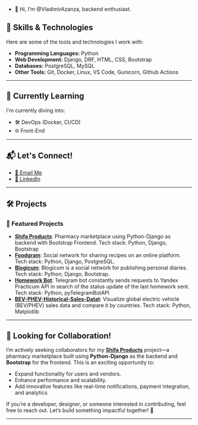 - 👋 Hi, I’m @VladimirAzanza, backend enthusiast.
## 🔧 Skills & Technologies
Here are some of the tools and technologies I work with:

- **Programming Languages:** Python
- **Web Development:** Django, DRF, HTML, CSS, Bootstrap
- **Databases:** PostgreSQL, MySQL
- **Other Tools:** Git, Docker, Linux, VS Code, Gunicorn, Github Actions

---
## 🌱 Currently Learning
I'm currently diving into:

- 🛠️ DevOps (Docker, CI/CD)
- 🌐 Front-End

---
## 📬 Let's Connect!
- [📧 Email Me](mailto:vladimirazanza@gmail.com)
- [💼 LinkedIn](https://www.linkedin.com/in/vladimir--azanza/)

---
## 🛠️ Projects
### 🚀 Featured Projects
- **[Shifa Products](https://github.com/VladimirAzanza/foodgram)**: Pharmacy marketplace using Python-Django as backend with Bootstrap Frontend. Tech stack: Python, Django, Bootstrap
- **[Foodgram](https://github.com/VladimirAzanza/foodgram)**: Social network for sharing recipes on an online platform. Tech stack: Python, Django, PostgreSQL.
- **[Blogicum](https://github.com/VladimirAzanza/django_sprint4)**: Blogicum is a social network for publishing personal diaries. Tech stack: Python, Django, Bootstrap.
- **[Homework Bot](https://github.com/VladimirAzanza/homework_bot)**: Telegram bot constantly sends requests to Yandex Practicum API in search of the status update of the last homework sent. Tech stack: Python, pyTelegramBotAPI
- **[BEV-PHEV-Historical-Sales-Datat](https://github.com/VladimirAzanza/BEV-PHEV-Historical-Sales-Data)**: Visualize global electric vehicle (BEV/PHEV) sales data and compare it by countries. Tech stack: Python, Matplotlib

---
## 🤝 Looking for Collaboration!
I’m actively seeking collaborators for my **[Shifa Products](https://github.com/VladimirAzanza/foodgram)** project—a pharmacy marketplace built using **Python-Django** as the backend and **Bootstrap** for the frontend. This is an exciting opportunity to:

- Expand functionality for users and vendors.
- Enhance performance and scalability.
- Add innovative features like real-time notifications, payment integration, and analytics.

If you’re a developer, designer, or someone interested in contributing, feel free to reach out. Let’s build something impactful together! 🚀

---

<!---
VladimirAzanza/VladimirAzanza is a ✨ special ✨ repository because its `README.md` (this file) appears on your GitHub profile.
You can click the Preview link to take a look at your changes.
--->
